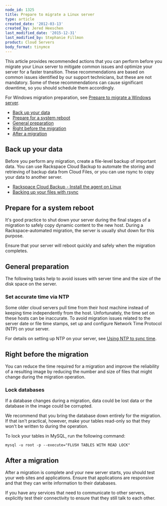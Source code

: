 ```yaml
---
node_id: 1325
title: Prepare to migrate a Linux server
type: article
created_date: '2012-03-13'
created_by: Jered Heeschen
last_modified_date: '2015-12-31'
last_modified_by: Stephanie Fillmon
product: Cloud Servers
body_format: tinymce
---
```


This article provides recommended actions that you can perform before
you migrate your Linux server to mitigate common issues and optimize
your server for a faster transition. These recommendations are based on
common issues identified by our support technicians, but these are not
mandatory. Some of these recommendations can cause significant downtime,
so you should schedule them accordingly.

For Windows migration preparation, see [Prepare to migrate a Windows
server](/how-to/prepare-to-migrate-a-windows-server).

-   [Back up your data](#backUpYourData)
-   [Prepare for a system reboot](#prepareforSystemReboot)
-   [General preparation](#generalPrep)
-   [Right before the migration](#rightBefore)
-   [After a migration](#afterMigration)

<a href="" id="backUpYourData"></a>Back up your data
----------------------------------------------------

Before you perform any migration, create a file-level backup of
important data. You can use Rackspace Cloud Backup to automate the
storing and retrieving of backup data from Cloud Files, or you can use
rsync to copy your data to another server.

-   [Rackspace Cloud Backup - Install the agent on
    Linux](/how-to/rackspace-cloud-backup-install-the-agent-on-linux)
-   [Backing up your files with
    rsync](/how-to/backing-up-your-files-with-rsync)

<a href="" id="prepareforSystemReboot"></a>Prepare for a system reboot
----------------------------------------------------------------------

It's good practice to shut down your server during the final stages of a
migration to safely copy dynamic content to the new host. During a
Rackspace-automated migration, the server is usually shut down for this
purpose.

Ensure that your server will reboot quickly and safely when the
migration completes.

<a href="" id="generalPrep"></a>General preparation
---------------------------------------------------

The following tasks help to avoid issues with server time and the size
of the disk space on the server.

### Set accurate time via NTP

Some older cloud servers pull time from their host machine instead
of keeping time independently from the host. Unfortunately, the time set
on these hosts can be inaccurate. To avoid migration issues related to
the server date or file time stamps, set up and configure Network Time
Protocol (NTP) on your server.

For details on setting up NTP on your server, see [Using NTP to sync
time](/how-to/using-ntp-to-sync-time).

<a href="" id="rightBefore"></a>Right before the migration
----------------------------------------------------------

You can reduce the time required for a migration and improve the
reliability of a resulting image by reducing the number and size of
files that might change during the migration operation.

### Lock databases

If a database changes during a migration, data could be lost data or the
database in the image could be corrupted.

We recommend that you bring the database down entirely for the
migration. If that isn't practical, however, make your tables read-only
so that they won't be written to during the operation.

To lock your tables in MySQL, run the following command:

    mysql -u root -p --execute="FLUSH TABLES WITH READ LOCK"

<a href="" id="afterMigration"></a>After a migration
----------------------------------------------------

After a migration is complete and your new server starts, you should
test your web sites and applications. Ensure that applications are
responsive and that they can write information to their databases.

If you have any services that need to communicate to other servers,
explicitly test their connectivity to ensure that they still talk to
each other.

